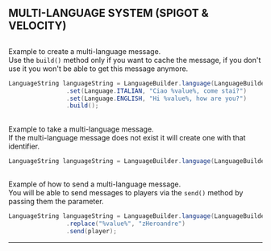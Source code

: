 ## MULTI-LANGUAGE SYSTEM  (SPIGOT & VELOCITY)

##

Example to create a multi-language message. <br />
Use the `build()` method only if you want to cache the message, if you don't use it you won't be able to get this message anymore.

```java
LanguageString languageString = LanguageBuilder.language(LanguageBuilder.identifier(this, "hi-user"))
                .set(Language.ITALIAN, "Ciao %value%, come stai?")
                .set(Language.ENGLISH, "Hi %value%, how are you?")
                .build();
```

##

Example to take a multi-language message. <br />
If the multi-language message does not exist it will create one with that identifier.
```java
LanguageString languageString = LanguageBuilder.language(LanguageBuilder.identifier(this, "hi-user"));
```

##

Example of how to send a multi-language message. <br />
You will be able to send messages to players via the `send()` method by passing them the parameter.
```java
LanguageString languageString = LanguageBuilder.language(LanguageBuilder.identifier(this, "hi-user"))
                .replace("%value%", "zHeroandre")
                .send(player);
```

----
